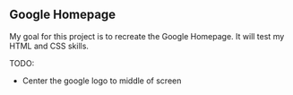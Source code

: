 ## Google Homepage

My goal for this project is to recreate the Google Homepage.  It will test my HTML and CSS skills.  

TODO:
- Center the google logo to middle of screen